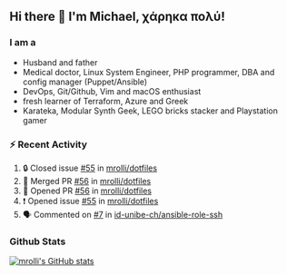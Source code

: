## Hi there 👋 I'm Michael, χάρηκα πολύ!

<!--
**mrolli/mrolli** is a ✨ _special_ ✨ repository because its `README.md` (this file) appears on your GitHub profile.

Here are some ideas to get you started:

- 🔭 I’m currently working on ...
- 🌱 I’m currently learning ...
- 👯 I’m looking to collaborate on ...
- 🤔 I’m looking for help with ...
- 💬 Ask me about ...
- 📫 How to reach me: ...
- 😄 Pronouns: ...
- ⚡ Fun fact: ...
-->

### I am a
- Husband and father
- Medical doctor, Linux System Engineer, PHP programmer, DBA and config manager (Puppet/Ansible)
- DevOps, Git/Github, Vim and macOS enthusiast
- fresh learner of Terraform, Azure and Greek
- Karateka, Modular Synth Geek, LEGO bricks stacker and Playstation gamer 

### :zap: Recent Activity

<!--START_SECTION:activity-->
1. 🔒 Closed issue [#55](https://github.com/mrolli/dotfiles/issues/55) in [mrolli/dotfiles](https://github.com/mrolli/dotfiles)
2. 🎉 Merged PR [#56](https://github.com/mrolli/dotfiles/pull/56) in [mrolli/dotfiles](https://github.com/mrolli/dotfiles)
3. 💪 Opened PR [#56](https://github.com/mrolli/dotfiles/pull/56) in [mrolli/dotfiles](https://github.com/mrolli/dotfiles)
4. ❗ Opened issue [#55](https://github.com/mrolli/dotfiles/issues/55) in [mrolli/dotfiles](https://github.com/mrolli/dotfiles)
5. 🗣 Commented on [#7](https://github.com/id-unibe-ch/ansible-role-ssh/pull/7#issuecomment-1795314598) in [id-unibe-ch/ansible-role-ssh](https://github.com/id-unibe-ch/ansible-role-ssh)
<!--END_SECTION:activity-->

### Github Stats
[![mrolli's GitHub stats](https://github-readme-stats.vercel.app/api?username=mrolli&count_private=true&show_icons=true&theme=transparent)](https://github.com/anuraghazra/github-readme-stats)  
<!-- [![mrolli's Top Langs](https://github-readme-stats.vercel.app/api/top-langs/?username=mrolli&count_private=true&theme=onedark&hide=c%2B%2B,c,html,cmake,makefile&layout=compact)](https://github.com/anuraghazra/github-readme-stats) -->
